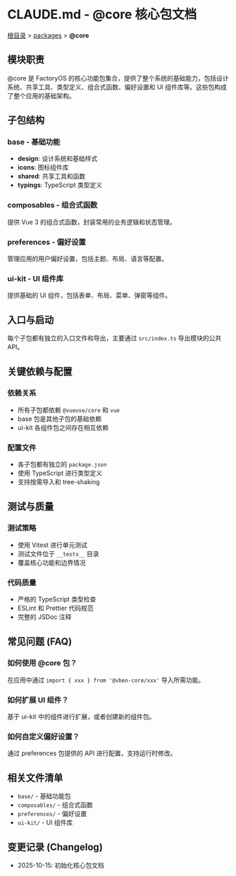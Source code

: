 # CLAUDE.md - @core 核心包文档

[根目录](../../../CLAUDE.md) > [packages](../../) > **@core**

## 模块职责

@core 是 FactoryOS 的核心功能包集合，提供了整个系统的基础能力，包括设计系统、共享工具、类型定义、组合式函数、偏好设置和 UI 组件库等。这些包构成了整个应用的基础架构。

## 子包结构

### base - 基础功能
- **design**: 设计系统和基础样式
- **icons**: 图标组件库
- **shared**: 共享工具和函数
- **typings**: TypeScript 类型定义

### composables - 组合式函数
提供 Vue 3 的组合式函数，封装常用的业务逻辑和状态管理。

### preferences - 偏好设置
管理应用的用户偏好设置，包括主题、布局、语言等配置。

### ui-kit - UI 组件库
提供基础的 UI 组件，包括表单、布局、菜单、弹窗等组件。

## 入口与启动

每个子包都有独立的入口文件和导出，主要通过 `src/index.ts` 导出模块的公共 API。

## 关键依赖与配置

### 依赖关系
- 所有子包都依赖 `@vueuse/core` 和 `vue`
- base 包是其他子包的基础依赖
- ui-kit 各组件包之间存在相互依赖

### 配置文件
- 各子包都有独立的 `package.json`
- 使用 TypeScript 进行类型定义
- 支持按需导入和 tree-shaking

## 测试与质量

### 测试策略
- 使用 Vitest 进行单元测试
- 测试文件位于 `__tests__` 目录
- 覆盖核心功能和边界情况

### 代码质量
- 严格的 TypeScript 类型检查
- ESLint 和 Prettier 代码规范
- 完整的 JSDoc 注释

## 常见问题 (FAQ)

### 如何使用 @core 包？
在应用中通过 `import { xxx } from '@vben-core/xxx'` 导入所需功能。

### 如何扩展 UI 组件？
基于 ui-kit 中的组件进行扩展，或者创建新的组件包。

### 如何自定义偏好设置？
通过 preferences 包提供的 API 进行配置，支持运行时修改。

## 相关文件清单

- `base/` - 基础功能包
- `composables/` - 组合式函数
- `preferences/` - 偏好设置
- `ui-kit/` - UI 组件库

## 变更记录 (Changelog)

- 2025-10-15: 初始化核心包文档